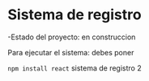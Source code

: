 <h1>Sistema de registro</h1>

-Estado del proyecto: en construccion

Para ejecutar el sistema: debes poner

```npm install react```
sistema de registro 2
